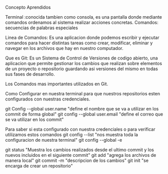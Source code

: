 Concepto Aprendidos

Terminal :conocida tambien como consola, es una pantalla donde mediante comandos ordenamos al sistema realizar acciones concretas.
Comandos:  secuencias de palabras especiales

Linea de Comandos: Es una aplicacion donde podemos escribir y ejecutar comandos para hacer distintas tareas como crear, modificar, eliminar y navegar en los archivos que hay en nuestro computador.

Que es Git:
Es un Sistema de Control de Versiones de codigo abierto, una aplicacion que permite gestionar los cambios que realizan sobre elementos de un proyecto o repositorio guardando asi versiones del mismo en todas sus fases de desarrollo.


Los Comandos mas importantes utilizados en Git.

Como Configurar en nuestra terminal para que nuestros repositorios esten configurados con nuestras credenciales. 

git Config --global user.name "define el nombre que se va a utilizar en los commit de forma global"
git config --global user.email "define el correo que se va utilizar en los commit"
 
Para saber si esta configurado con nuestra credenciales o para verificar utilizamos estos comandos
git config --list "nos muestra toda la configuracion de nuestra terminal"
git config --global -e

git status "Muestra los cambios realizados desde el ultimo commit y los nuevos incluidos en el siguiente commit"
git add "agrega los archivos de manera local"
git commit -m "descripcion de los cambios"
git init "se encarga de crear un repositorio"


